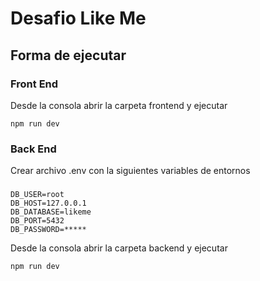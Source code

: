 # Desafio Like Me 

## Forma de ejecutar
    

### Front End

 Desde la consola abrir la carpeta frontend y ejecutar 
 ```
 npm run dev
 ```

### Back End

Crear archivo .env con la siguientes variables de entornos

### 

```
DB_USER=root
DB_HOST=127.0.0.1
DB_DATABASE=likeme
DB_PORT=5432
DB_PASSWORD=*****
```
 Desde la consola abrir la carpeta backend y ejecutar 
```
npm run dev
```



